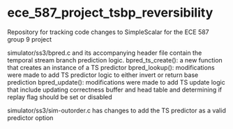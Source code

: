 # ece_587_project_tsbp_reversibility
Repository for tracking code changes to SimpleScalar for the ECE 587 group 9 project

simulator/ss3/bpred.c and its accompanying header file contain the temporal stream branch prediction logic.
    bpred_ts_create(): a new function that creates an instance of a TS predictor
    bpred_lookup(): modifications were made to add TS predictor logic to either invert or return base prediction
    bpred_update(): modifications were made to add TS update logic that include updating correctness buffer and head table and determining if replay flag should be set or disabled

simulator/ss3/sim-outorder.c has changes to add the TS predictor as a valid predictor option

